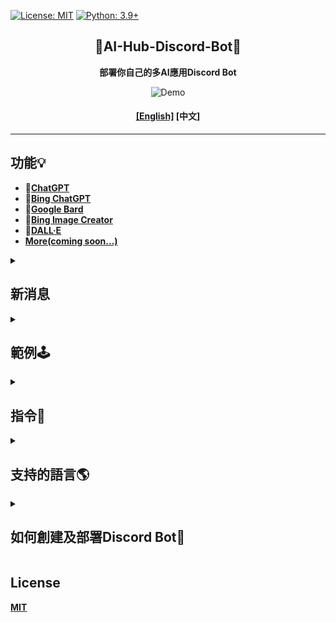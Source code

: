 [![License: MIT](https://img.shields.io/badge/License-MIT-blue.svg)](https://opensource.org/licenses/MIT)
[![Python: 3.9+](https://img.shields.io/badge/python-3.9+-blue.svg)]()

<div align="center">

## 🤖AI-Hub-Discord-Bot🤖
**部署你自己的多AI應用Discord Bot**

<img src="https://user-images.githubusercontent.com/84280745/230615435-2c90c882-f34d-46e4-a140-8d0f69461bd1.gif" alt="Demo">

#### **[[English]](./README.md) [中文]**
</div>

---

## 功能💡
- **🤖[ChatGPT](https://github.com/acheong08/ChatGPT#v3-official-chat-api)**<br>
- **🤖[Bing ChatGPT](https://github.com/acheong08/EdgeGPT#chatbot)**<br>
- **🤖[Google Bard](https://github.com/acheong08/Bard)**<br>
- **🎨[Bing Image Creator](https://github.com/acheong08/EdgeGPT#image-generator)**<br>
- **🎨[DALL·E](https://platform.openai.com/docs/api-reference/images)**<br>
- **[More(coming soon...)](https://replicate.com/explore)**

<details>
  <summary>

## 新消息

  </summary>

**[2023/04/16]**
1. **指令**:
	- /gpt [ChatGPT]:
		* 新增 **`rollback`** 和 **`reset`**, 可以**退回**或**重置**對話
	- /img [Bing Image Creator]:
		* 新增 **`auth_cookies`**, 可以使用自己的cookies
	- /help [指令說明]
		* 更新說明

2. **代碼重構及優化**

</details>

<details>
  <summary>

## 範例🕹️
	  
  </summary>

- ### **🤖ChatGPT**
> ```
> /gpt
> ```
>> <img src="https://user-images.githubusercontent.com/84280745/230544952-6342c67b-e7d6-4fa6-85db-924ed5d4b0da.gif" alt="ChatGPT">

- ### **🤖Bing ChatGPT**
> 
> ```
> /gpt4
> ```
>><img src="https://user-images.githubusercontent.com/84280745/230545509-29f5cb29-9598-4884-b06f-bfcf0bb4d62e.gif" alt="Bing ChatGPT">

- ### **🎨Bing Image Creator**
> ```
> /img
> ```
>><img src="https://user-images.githubusercontent.com/84280745/230546595-5c16f4d7-338c-4793-960e-500981f360bc.gif" alt="Bing Image Creator">

</details>

<details>
  <summary>

## 指令🤖

  </summary>

```
[ChatGPT]:
	/gpt:
	   + <prompts [對話]>
	   
	   + <api_key [OpenAI的API Key]>
	   
	   + <role [系統, 用戶(預設), 助手]>
	   
	   + <model [gpt-3.5-turbo(預設), gpt-4, gpt-4-32k]> # GPT模型
	   
	   + <top_p [0.0~1.0, https://platform.openai.com/docs/api-reference/chat/create#chat/create-top_p]>
	   
	   + <temperature [0.0~2.0, https://platform.openai.com/docs/api-reference/chat/create#chat/create-temperature]>
	   
	   + <presence_penalty [-2.0 ~ 2.0, https://platform.openai.com/docs/api-reference/completions/create#completions/create-presence_penalty]>
	   
	   + <frequency_penalty [-2.0 ~ 2.0, https://platform.openai.com/docs/api-reference/completions/create#completions/create-frequency_penalty]>
	   
	   + <reply_count [Defaults: 1, https://platform.openai.com/docs/api-reference/completions/create#completions/create-n]>
	   
	   + <rollback> [退回n次對話]
	   
	   + <reset> [重置對話]
	   
	   + 更多功能敬請期待...

[Bing ChatGPT]:
	/gpt4:
	   + <prompts [對話]>
	   
	   + <style [創意, 平衡(預設), 精確]> # 對話風格

[Bard]:
	/bard:
	   + <prompts [對話]>
	   
	   + <token [SESSION("__Secure-1PSID" cookie, https://github.com/acheong08/Bard#authentication)]>

[Bing Image Creator]:
	/img:
	   + <prompts [圖片描述]>
	   
	   + <width> # 指定圖片寬度
	   
	   + <height> # 指定圖片高度
	   
	   + <auth_cookies [_U cookie, https://github.com/acheong08/BingImageCreator#getting-authentication]>

[DALL·E]:
	/dall:
	   + <prompts [圖片描述]>
	   
	   + <api_key [OpenAI的API Key]>
	   
	   + <parameter [1~10, https://platform.openai.com/docs/api-reference/images/create#images/create-n]>
	   
	   + <size [256x256, 512x512, 1024x1024]>

[指令說明]:
	/help

More...
```

</details>
	
<details>
  <summary>

## 支持的語言🌎

  </summary>

- **中文**
- **English** (敬請期待...)

</details>

<details>
  <summary>

## 如何創建及部署Discord Bot🚀

  </summary>

- ### 雲端部署
	#### 1. [Railway (最後更新: 2023/04/16)](https://railway.app?referralCode=CCqlpO)
	**[免費計畫](https://docs.railway.app/reference/plans#starter-plan):** 每月提供5.00美元的使用額度、500小時的運行時間(至少20天左右)、512MB的記憶體空間、2顆vCPU和1GB的儲存空間。
	> [![部署至Railway](https://railway.app/button.svg)](https://railway.app/template/9XWCtT?referralCode=CCqlpO)

- ### 本地部署
	#### 1. 拉取此儲存庫
	> ```bash
	> git clone https://github.com/Lin-Rexter/AI_Hub_Discord-Bot.git
	> ```

	#### 2. [設置環境變數](https://github.com/Lin-Rexter/AI_Hub_Discord-Bot/blob/582b427e0e58e4848fab4bf5233fca6936fc18ea/.env)
	> **2-1 重新命名 .env.example 檔案為 .env**

	> **2-2**
	> ```env
	> # Discord:
	> # Discord Bot token # https://discord.com/developers/applications
	> DISCORD_TOKEN = ""
	> # Discord Administrator ID(當使用指令發生例外錯誤時，tag管理者)
	> DISCORD_ADMIN_ID = ""
	>
	> # ChatGPT(官方)、 DALL·E:
	> # [ChatGPT,DALL·E 授權](OpenAI API key) # https://platform.openai.com/account/api-keys
	> OPENAI_API_KEY = ""
	> # 預設 ChatGPT 模型(gpt-3.5-turbo, gpt-4, gpt-4-32k)
	> CHATGPT_MODEL = "gpt-3.5-turbo"
	>
	> # Bing ChatGPT:
	> # 預設 Bing ChatGPT 對話風格(創意, 平衡, 精確)
	> RESPONSE_STYLE = "balanced"
	>
	> # Bing Image Creator:
	> # Bing Image Creator 授權(_U cookie) # https://github.com/acheong08/BingImageCreator#getting-authentication
	> # 如果有設置cookies.json則可以不用設置，設置部分請查看步驟3
	> AUTH_COOKIE = ""
	>
	> # Google Bard:
	> # Google Bard 授權[SESSION("__Secure-1PSID" cookie)] # https://github.com/acheong08/Bard#authentication
	> BARD_TOKEN = ""
	>
	> ### "OPENAI_API_KEY", "AUTH_COOKIE", "BARD_TOKEN", "CHATGPT_MODEL", "RESPONSE_STYLE": 將會首先使用從指令返回的設置
	> ```

	#### 3. [Bing ChatGPT 授權](https://github.com/acheong08/EdgeGPT#getting-authentication-required)
	> **3-1. 重新命名** **cookies.example.json** 檔案為 **cookies.json**

	> **3-2. 將cookies貼到[cookies.json](https://github.com/Lin-Rexter/AI_Hub_Discord-Bot/blob/0c34825b1a26bb47f56c4114cf6947aa53e03719/cookies.json)**

	#### 4. [使用Poetry運行](https://python-poetry.org/docs/#installation)
	> **4-1. 編輯 [poetry 設定檔](https://python-poetry.org/docs/cli/#config)**
	>> 如果你偏好將虛擬空間配置在專案目錄底下
	> ```bash
	> poetry config virtualenvs.in-project true
	> ```

	> **4-2. [安裝套件及依賴](https://python-poetry.org/docs/cli/#install)**
	> ```bash
	> poetry install
	> ```

	> **4-3. [啟用虛擬環境](https://python-poetry.org/docs/cli/#shell)**
	> * 使用 **預設** Python 版本
	> ```bash
	> poetry shell
	> ```
	>
	> * 如果你想 **[指定 Python 版本](https://python-poetry.org/docs/managing-environments/#switching-between-environments)**
	> ```bash
	> poetry env use 3.9
	> ```

	> **4-4. 運行Discord Bot**
	> * 如果上一個步驟有使用 `poetry shell`
	> ```bash
	> python ./bot.py
	> ```
	>
	> * 如果上一個步驟 **沒有使用** `poetry shell`
	> ```bash
	> poetry run python ./bot.py
	> ```

</details>

## License
**[MIT](https://github.com/Lin-Rexter/AI_Hub_Discord-Bot/blob/1902f8e112c3e682ab041c39864d8bb8c7f78a24/LICENSE)**